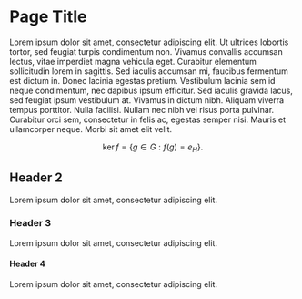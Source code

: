 # Page Title

Lorem ipsum dolor sit amet, consectetur adipiscing elit. Ut ultrices lobortis tortor, sed feugiat turpis condimentum non. Vivamus convallis accumsan lectus, vitae imperdiet magna vehicula eget. Curabitur elementum sollicitudin lorem in sagittis. Sed iaculis accumsan mi, faucibus fermentum est dictum in. Donec lacinia egestas pretium. Vestibulum lacinia sem id neque condimentum, nec dapibus ipsum efficitur. Sed iaculis gravida lacus, sed feugiat ipsum vestibulum at. Vivamus in dictum nibh. Aliquam viverra tempus porttitor. Nulla facilisi. Nullam nec nibh vel risus porta pulvinar. Curabitur orci sem, consectetur in felis ac, egestas semper nisi. Mauris et ullamcorper neque. Morbi sit amet elit velit.

$$
\operatorname{ker} f=\{g\in G:f(g)=e_{H}\}{\mbox{.}}
$$

## Header 2

Lorem ipsum dolor sit amet, consectetur adipiscing elit.

### Header 3

Lorem ipsum dolor sit amet, consectetur adipiscing elit.

#### Header 4

Lorem ipsum dolor sit amet, consectetur adipiscing elit.
